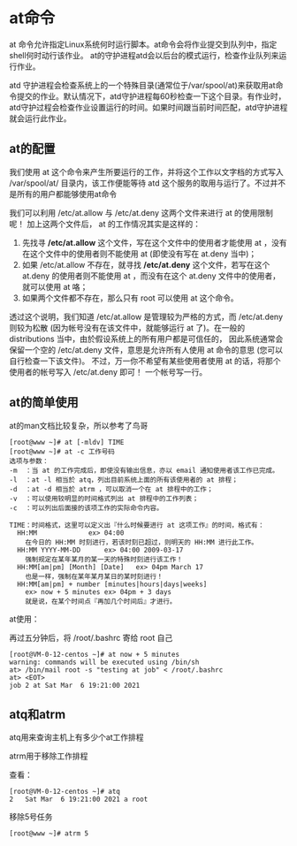 # at命令

at 命令允许指定Linux系统何时运行脚本。at命令会将作业提交到队列中，指定shell何时动行该作业。 at的守护进程atd会以后台的模式运行，检查作业队列来运行作业。

atd 守护进程会检查系统上的一个特殊目录(通常位于/var/spool/at)来获取用at命令提交的作业。默认情况下，atd守护进程每60秒检查一下这个目录。有作业时，atd守护过程会检查作业设置运行的时间。如果时间跟当前时间匹配，atd守护进程就会运行此作业。

## at的配置

我们使用 at 这个命令来产生所要运行的工作，并将这个工作以文字档的方式写入 /var/spool/at/ 目录内，该工作便能等待 atd 这个服务的取用与运行了。不过并不是所有的用户都能够使用at命令

我们可以利用 /etc/at.allow 与 /etc/at.deny 这两个文件来进行 at 的使用限制呢！ 加上这两个文件后， at 的工作情况其实是这样的：

1. 先找寻 **/etc/at.allow** 这个文件，写在这个文件中的使用者才能使用 at ，没有在这个文件中的使用者则不能使用 at (即使没有写在 at.deny 当中)；
2. 如果 /etc/at.allow 不存在，就寻找 **/etc/at.deny** 这个文件，若写在这个 at.deny 的使用者则不能使用 at ，而没有在这个 at.deny 文件中的使用者，就可以使用 at 咯；
3. 如果两个文件都不存在，那么只有 root 可以使用 at 这个命令。

透过这个说明，我们知道 /etc/at.allow 是管理较为严格的方式，而 /etc/at.deny 则较为松散 (因为帐号没有在该文件中，就能够运行 at 了)。在一般的 distributions 当中，由於假设系统上的所有用户都是可信任的， 因此系统通常会保留一个空的 /etc/at.deny 文件，意思是允许所有人使用 at 命令的意思 (您可以自行检查一下该文件)。 不过，万一你不希望有某些使用者使用 at 的话，将那个使用者的帐号写入 /etc/at.deny 即可！ 一个帐号写一行。



## at的简单使用

at的man文档比较复杂，所以参考了鸟哥

```
[root@www ~]# at [-mldv] TIME
[root@www ~]# at -c 工作号码
选项与参数：
-m  ：当 at 的工作完成后，即使没有输出信息，亦以 email 通知使用者该工作已完成。
-l  ：at -l 相当於 atq，列出目前系统上面的所有该使用者的 at 排程；
-d  ：at -d 相当於 atrm ，可以取消一个在 at 排程中的工作；
-v  ：可以使用较明显的时间格式列出 at 排程中的工作列表；
-c  ：可以列出后面接的该项工作的实际命令内容。

TIME：时间格式，这里可以定义出『什么时候要进行 at 这项工作』的时间，格式有：
  HH:MM				ex> 04:00
	在今日的 HH:MM 时刻进行，若该时刻已超过，则明天的 HH:MM 进行此工作。
  HH:MM YYYY-MM-DD		ex> 04:00 2009-03-17
	强制规定在某年某月的某一天的特殊时刻进行该工作！
  HH:MM[am|pm] [Month] [Date]	ex> 04pm March 17
	也是一样，强制在某年某月某日的某时刻进行！
  HH:MM[am|pm] + number [minutes|hours|days|weeks]
	ex> now + 5 minutes	ex> 04pm + 3 days
	就是说，在某个时间点『再加几个时间后』才进行。
```

at使用：

再过五分钟后，将 /root/.bashrc 寄给 root 自己

```
[root@VM-0-12-centos ~]# at now + 5 minutes
warning: commands will be executed using /bin/sh
at> /bin/mail root -s "testing at job" < /root/.bashrc
at> <EOT>
job 2 at Sat Mar  6 19:21:00 2021
```



## atq和atrm

atq用来查询主机上有多少个at工作排程

atrm用于移除工作排程

查看：

```
[root@VM-0-12-centos ~]# atq
2	Sat Mar  6 19:21:00 2021 a root
```

移除5号任务

```
[root@www ~]# atrm 5
```

